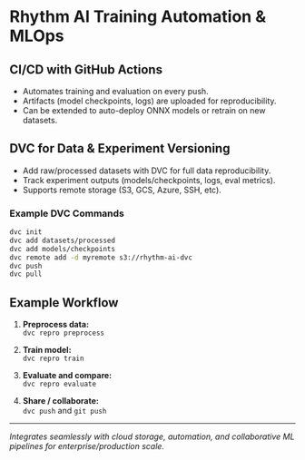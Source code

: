 # Rhythm AI Training Automation & MLOps

## CI/CD with GitHub Actions

- Automates training and evaluation on every push.
- Artifacts (model checkpoints, logs) are uploaded for reproducibility.
- Can be extended to auto-deploy ONNX models or retrain on new datasets.

## DVC for Data & Experiment Versioning

- Add raw/processed datasets with DVC for full data reproducibility.
- Track experiment outputs (models/checkpoints, logs, eval metrics).
- Supports remote storage (S3, GCS, Azure, SSH, etc).

### Example DVC Commands

```bash
dvc init
dvc add datasets/processed
dvc add models/checkpoints
dvc remote add -d myremote s3://rhythm-ai-dvc
dvc push
dvc pull
```

## Example Workflow

1. **Preprocess data:**  
   `dvc repro preprocess`

2. **Train model:**  
   `dvc repro train`

3. **Evaluate and compare:**  
   `dvc repro evaluate`

4. **Share / collaborate:**  
   `dvc push` and `git push`

---

_Integrates seamlessly with cloud storage, automation, and collaborative ML pipelines for enterprise/production scale._